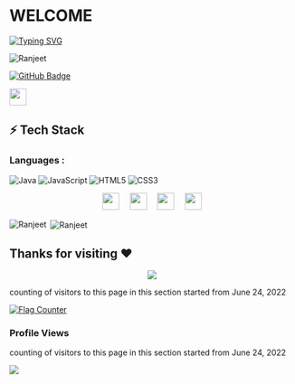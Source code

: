 # WELCOME

[![Typing SVG](https://readme-typing-svg.herokuapp.com?font=Pacifico&color=56F722&background=0A0B0A1C&lines=Hi+there+%E2%9C%8C%EF%B8%8Fwelcome+to+my+profile;I+am+Ranjeet+Sahoo+;Fullstack+Devloper;Always+learning+new+things+;Exploring++interstellar%E2%9C%A8%F0%9F%8C%A0)](https://git.io/typing-svg)

  <img src="https://komarev.com/ghpvc/?username=0ranjeet&label=Profile%20views&color=9c0ea4&style=flat"
    alt="Ranjeet" /> 
 
<a  href="https://github.com/Noobdev008?tab=followers"><img src="https://img.shields.io/github/followers/0ranjeet?label=Followers&style=social" alt="GitHub Badge"></a>


<img src="https://media3.giphy.com/media/3oFzmsANNWiz1ENuVy/giphy.gif?cid=ecf05e47m65ds4ptj5pewmel4d0vfemcwtd8350hii03a3j9&rid=giphy.gif&ct=s" width="30px">


## ⚡ Tech Stack


### Languages :

![Java](https://img.shields.io/badge/-java-E34A86?style=flat-square&logo=java)
![JavaScript](https://img.shields.io/badge/-JavaScript-black?style=flat-square&logo=javascript)
![HTML5](https://img.shields.io/badge/-HTML5-E34F26?style=flat-square&logo=html5&logoColor=white)
![CSS3](https://img.shields.io/badge/-CSS3-1572B6?style=flat-square&logo=css3)

<p align="center">
<a href="https://www.linkedin.com/in/007ranjeet"><img src="https://camo.githubusercontent.com/c8a9c5b414cd812ad6a97a46c29af67239ddaeae08c41724ff7d945fb4c047e5/68747470733a2f2f6564656e742e6769746875622e696f2f537570657254696e7949636f6e732f696d616765732f7376672f6c696e6b6564696e2e737667" width="30 !important" height="30" style="margin-right:15px!important"></a>
<a href="https://twitter.com/ranjeetsahoo007"><img src="https://camo.githubusercontent.com/35b0b8bfbd8840f35607fb56ad0a139047fd5d6e09ceb060c5c6f0a5abd1044c/68747470733a2f2f6564656e742e6769746875622e696f2f537570657254696e7949636f6e732f696d616765732f7376672f747769747465722e737667" width="30" height="30" style="margin-right:15px !important"></a>
<a href="mailto:ranjeetsahoo007@gmail.com"><img src="https://camo.githubusercontent.com/4a3dd8d10a27c272fd04b2ce8ed1a130606f95ea6a76b5e19ce8b642faa18c27/68747470733a2f2f6564656e742e6769746875622e696f2f537570657254696e7949636f6e732f696d616765732f7376672f676d61696c2e737667" width="30" height="30" style="margin-right: 15px !important"></a>
<a href="https://discordapp.com/users/ranjeet098#5577"><img src="https://wallpaperaccess.com/full/765574.jpg" width="30" height="30"></a>


 
</p> 


<p><img align="left" src="https://github-readme-stats.vercel.app/api/top-langs?username=0ranjeet&show_icons=true&locale=en&layout=compact" alt="Ranjeet" /></p>

<p>&nbsp;<img align="center" src="https://github-readme-stats.vercel.app/api?username=0ranjeet&show_icons=true&locale=en" alt="Ranjeet" /></p>


## Thanks for visiting :heart:

<p align="center"> 
<img src="https://profile-counter.glitch.me/0ranjeet/count.svg">  

counting of visitors to this page in this section started from June 24, 2022
  
<a href="https://info.flagcounter.com/yDWI"><img src="https://s11.flagcounter.com/count2/yDWI/bg_FFFFFF/txt_000000/border_CCCCCC/columns_2/maxflags_10/viewers_0/labels_1/pageviews_1/flags_0/percent_0/" alt="Flag Counter" border="0"></a>

### Profile Views
counting of visitors to this page in this section started from June 24, 2022

![](https://count.getloli.com/get/@0ranjeet.github.readme)
